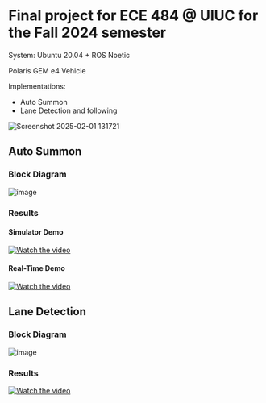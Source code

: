 # Final project for ECE 484 @ UIUC for the Fall 2024 semester
System: Ubuntu 20.04 + ROS Noetic

Polaris GEM e4 Vehicle

Implementations:
  - Auto Summon
  - Lane Detection and following

![Screenshot 2025-02-01 131721](https://github.com/user-attachments/assets/597b2e64-18fa-44af-98b1-87e54af53d81)


## Auto Summon
### Block Diagram

![image](https://github.com/user-attachments/assets/7d60a845-2e16-4009-ba98-18643983bdef)

### Results
#### Simulator Demo
[![Watch the video](https://img.youtube.com/vi/BVNZcNHtCc0/0.jpg)](https://www.youtube.com/watch?v=BVNZcNHtCc0)

#### Real-Time Demo
[![Watch the video](https://img.youtube.com/vi/aSEJ_T8XEYM/0.jpg)](https://www.youtube.com/watch?v=aSEJ_T8XEYM)

## Lane Detection
### Block Diagram

![image](https://github.com/user-attachments/assets/e37fbbaa-aaed-4d8c-bd76-8cd184466ac5)

### Results
[![Watch the video](https://img.youtube.com/vi/VK6IpG5q26Q/0.jpg)](https://www.youtube.com/watch?v=VK6IpG5q26Q)

